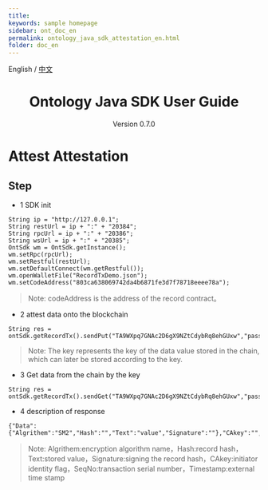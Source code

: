```yaml
---
title: 
keywords: sample homepage
sidebar: ont_doc_en
permalink: ontology_java_sdk_attestation_en.html
folder: doc_en
---
```


English / [中文](./ontology_java_sdk_attestation_zh.html)

<h1 align="center"> Ontology Java SDK User Guide </h1>
<p align="center" class="version">Version 0.7.0 </p>

# Attest Attestation

## Step


* 1 SDK init


```
String ip = "http://127.0.0.1";
String restUrl = ip + ":" + "20384";
String rpcUrl = ip + ":" + "20386";
String wsUrl = ip + ":" + "20385";
OntSdk wm = OntSdk.getInstance();
wm.setRpc(rpcUrl);
wm.setRestful(restUrl);
wm.setDefaultConnect(wm.getRestful());
wm.openWalletFile("RecordTxDemo.json");
wm.setCodeAddress("803ca638069742da4b6871fe3d7f78718eeee78a");
```

> Note: codeAddress is the address of the record contract。


* 2 attest data onto the blockchain


```
String res = ontSdk.getRecordTx().sendPut("TA9WXpq7GNAc2D6gX9NZtCdybRq8ehGUxw","passwordtest","key","value");
```

> Note: The key represents the key of the data value stored in the chain, which can later be stored according to the key.


* 3 Get data from the chain by the key


```
String res = ontSdk.getRecordTx().sendGet("TA9WXpq7GNAc2D6gX9NZtCdybRq8ehGUxw","passwordtest","key");
```


* 4 description of response


```
{"Data":{"Algrithem":"SM2","Hash":"","Text":"value","Signature":""},"CAkey":"","SeqNo":"","Timestamp":0}
```
> Note: Algrithem:encryption algorithm name，Hash:record hash，Text:stored value，Signature:signing the record hash，CAkey:initiator identity flag，SeqNo:transaction serial number，Timestamp:external time stamp